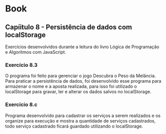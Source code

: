 # Book

## Capíitulo 8 - Persistência de dados com localStorage
Exercícios desenvolvidos durante a leitura do livro Lógica de Programação e Algoritmos com JavaScript.

### Exercício 8.3
O programa foi feito para gerenciar o jogo Descubra o Peso da Melância. Para praticar a persistência de dados, foi desenvolvido esse programa para armazenar o nome e a aposta realizada, para isso foi utilizado o localStorage para gravar, ler e alterar os dados salvos no localStorage.

### Exercício 8.c
Programa desenvolvido para cadastrar os serviços a serem realizados e os organize para execução e mostra a quantidade de serviços cadastrados, todo serviço cadastrado ficará guardado utilizando o localStorage.